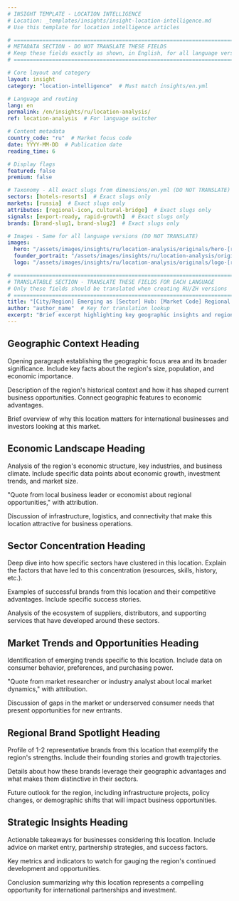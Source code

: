 ```yaml
---
# INSIGHT TEMPLATE - LOCATION INTELLIGENCE
# Location: _templates/insights/insight-location-intelligence.md
# Use this template for location intelligence articles

# ============================================================================
# METADATA SECTION - DO NOT TRANSLATE THESE FIELDS
# Keep these fields exactly as shown, in English, for all language versions
# ============================================================================

# Core layout and category
layout: insight
category: "location-intelligence"  # Must match insights/en.yml

# Language and routing
lang: en
permalink: /en/insights/ru/location-analysis/
ref: location-analysis  # For language switcher

# Content metadata
country_code: "ru"  # Market focus code
date: YYYY-MM-DD  # Publication date
reading_time: 6

# Display flags
featured: false
premium: false

# Taxonomy - All exact slugs from dimensions/en.yml (DO NOT TRANSLATE)
sectors: [hotels-resorts]  # Exact slugs only
markets: [russia]  # Exact slugs only
attributes: [regional-icon, cultural-bridge]  # Exact slugs only
signals: [export-ready, rapid-growth]  # Exact slugs only
brands: [brand-slug1, brand-slug2]  # Exact slugs only

# Images - Same for all language versions (DO NOT TRANSLATE)
images:
  hero: "/assets/images/insights/ru/location-analysis/originals/hero-[region-landmark].jpg"
  founder_portrait: "/assets/images/insights/ru/location-analysis/originals/founder-portrait-[name].jpg"  # Optional
  logo: "/assets/images/insights/ru/location-analysis/originals/logo-[regional-brand].png"  # Optional

# ============================================================================
# TRANSLATABLE SECTION - TRANSLATE THESE FIELDS FOR EACH LANGUAGE
# Only these fields should be translated when creating RU/ZH versions
# ============================================================================
title: "[City/Region] Emerging as [Sector] Hub: [Market Code] Regional Analysis"
author: "author_name"  # Key for translation lookup
excerpt: "Brief excerpt highlighting key geographic insights and regional trends (1-2 sentences)"
---
```


## Geographic Context Heading

Opening paragraph establishing the geographic focus area and its broader significance. Include key facts about the region's size, population, and economic importance.

Description of the region's historical context and how it has shaped current business opportunities. Connect geographic features to economic advantages.

Brief overview of why this location matters for international businesses and investors looking at this market.

## Economic Landscape Heading

Analysis of the region's economic structure, key industries, and business climate. Include specific data points about economic growth, investment trends, and market size.

"Quote from local business leader or economist about regional opportunities," with attribution.

Discussion of infrastructure, logistics, and connectivity that make this location attractive for business operations.

## Sector Concentration Heading

Deep dive into how specific sectors have clustered in this location. Explain the factors that have led to this concentration (resources, skills, history, etc.).

Examples of successful brands from this location and their competitive advantages. Include specific success stories.

Analysis of the ecosystem of suppliers, distributors, and supporting services that have developed around these sectors.

## Market Trends and Opportunities Heading

Identification of emerging trends specific to this location. Include data on consumer behavior, preferences, and purchasing power.

"Quote from market researcher or industry analyst about local market dynamics," with attribution.

Discussion of gaps in the market or underserved consumer needs that present opportunities for new entrants.

## Regional Brand Spotlight Heading

Profile of 1-2 representative brands from this location that exemplify the region's strengths. Include their founding stories and growth trajectories.

Details about how these brands leverage their geographic advantages and what makes them distinctive in their sectors.

Future outlook for the region, including infrastructure projects, policy changes, or demographic shifts that will impact business opportunities.

## Strategic Insights Heading

Actionable takeaways for businesses considering this location. Include advice on market entry, partnership strategies, and success factors.

Key metrics and indicators to watch for gauging the region's continued development and opportunities.

Conclusion summarizing why this location represents a compelling opportunity for international partnerships and investment.